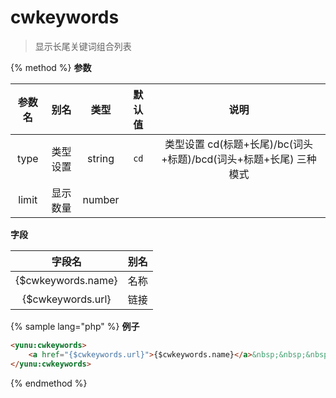 # cwkeywords

> 显示长尾关键词组合列表

{% method %}
**参数**

|参数名|别名|类型|默认值|说明|
|:----:|:--:|:--:|:----:|:--:|
|type|类型设置|string|`cd`|类型设置 cd(标题+长尾)/bc(词头+标题)/bcd(词头+标题+长尾) 三种模式|
|limit|显示数量|number|||

**字段**

|字段名|别名|
|:----:|:--:|
|{$cwkeywords.name}|名称|
|{$cwkeywords.url}|链接|

{% sample lang="php" %}
**例子**

```html
<yunu:cwkeywords>
    <a href="{$cwkeywords.url}">{$cwkeywords.name}</a>&nbsp;&nbsp;&nbsp;&nbsp;
</yunu:cwkeywords>
```

{% endmethod %}

